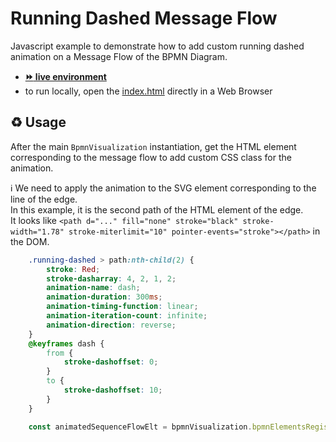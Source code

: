 # Running Dashed Message Flow

Javascript example to demonstrate how to add custom running dashed animation on a Message Flow of the BPMN Diagram.
- [__:fast_forward: live environment__](https://cdn.statically.io/gh/process-analytics/bpmn-visualization-examples/master/examples/custom-animation/running-dashed-message-flow/index.html)
- to run locally, open the [index.html](index.html) directly in a Web Browser

## ♻️ Usage

After the main `BpmnVisualization` instantiation, get the HTML element corresponding to the message flow to add custom CSS class for the animation.

ℹ️ We need to apply the animation to the SVG element corresponding to the line of the edge. \
In this example, it is the second path of the HTML element of the edge. \
It looks like `<path d="..." fill="none" stroke="black" stroke-width="1.78" stroke-miterlimit="10" pointer-events="stroke"></path>` in the DOM.
````css
    .running-dashed > path:nth-child(2) {
        stroke: Red;
        stroke-dasharray: 4, 2, 1, 2;
        animation-name: dash;
        animation-duration: 300ms;
        animation-timing-function: linear;
        animation-iteration-count: infinite;
        animation-direction: reverse;
    }
    @keyframes dash {
        from {
            stroke-dashoffset: 0;
        }
        to {
            stroke-dashoffset: 10;
        }
    }
````

```javascript
    const animatedSequenceFlowElt = bpmnVisualization.bpmnElementsRegistry.addCssClasses(['message_4'], 'running-dashed');
```
